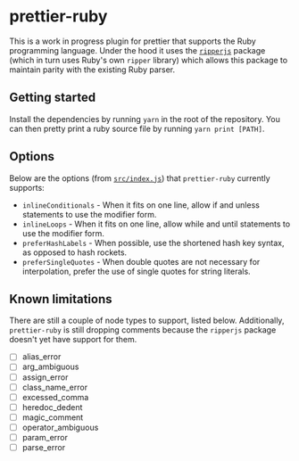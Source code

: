 # prettier-ruby

This is a work in progress plugin for prettier that supports the Ruby programming language. Under the hood it uses the [`ripperjs`](https://github.com/kddeisz/ripperjs) package (which in turn uses Ruby's own `ripper` library) which allows this package to maintain parity with the existing Ruby parser.

## Getting started

Install the dependencies by running `yarn` in the root of the repository. You can then pretty print a ruby source file by running `yarn print [PATH]`.

## Options

Below are the options (from [`src/index.js`](src/index.js)) that `prettier-ruby` currently supports:

* `inlineConditionals` - When it fits on one line, allow if and unless statements to use the modifier form.
* `inlineLoops` - When it fits on one line, allow while and until statements to use the modifier form.
* `preferHashLabels` - When possible, use the shortened hash key syntax, as opposed to hash rockets.
* `preferSingleQuotes` - When double quotes are not necessary for interpolation, prefer the use of single quotes for string literals.

## Known limitations

There are still a couple of node types to support, listed below. Additionally, `prettier-ruby` is still dropping comments because the `ripperjs` package doesn't yet have support for them.

- [ ] alias_error
- [ ] arg_ambiguous
- [ ] assign_error
- [ ] class_name_error
- [ ] excessed_comma
- [ ] heredoc_dedent
- [ ] magic_comment
- [ ] operator_ambiguous
- [ ] param_error
- [ ] parse_error

